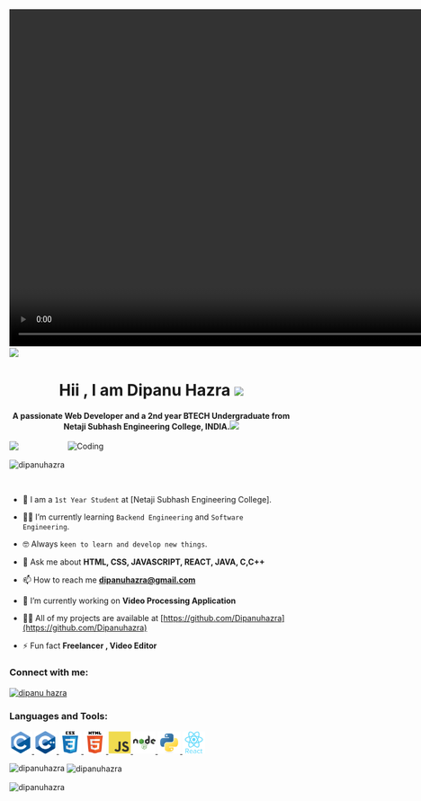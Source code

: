
<video width="1200" controls>
  <source src="https://github.com/Dipanuhazra/Video-uploading-file/raw/main/Video in Bright Blue Grey Professional Style.mp4/video.mp4" type="video/mp4">

</video>
<img src="https://user-images.githubusercontent.com/73097560/115834477-dbab4500-a447-11eb-908a-139a6edaec5c.gif"></a>
<h1 align="center">Hii , I am Dipanu Hazra <img src="https://media.giphy.com/media/hvRJCLFzcasrR4ia7z/giphy.gif" width="35"></h1>
<h4 align="center">A passionate Web Developer and a 2nd year BTECH Undergraduate from Netaji Subhash Engineering College, INDIA.<img src="https://www.icegif.com/wp-content/uploads/2023/09/icegif-47.gif" width="150" > </h4>

</p>
<a href="https://bit.ly/subhajit-kundu"><img src="https://user-images.githubusercontent.com/73097560/115834477-dbab4500-a447-11eb-908a-139a6edaec5c.gif"></a>

<img align="right" alt="Coding" width="400" src="https://user-images.githubusercontent.com/59734313/157189039-c09b3e38-9f42-42c0-ab54-14f1574190a7.gif">
<p align="left"> 


<p align="left"> <img src="https://komarev.com/ghpvc/?username=dipanuhazra&label=Profile%20views&color=0e75b6&style=flat" alt="dipanuhazra" /> </p>

<p align="left"> <a href="https://twitter.com/" target="blank"><img src="https://img.shields.io/twitter/follow/?logo=twitter&style=for-the-badge" alt="" /></a> </p>


- :school: I am a `1st Year Student` at [Netaji Subhash Engineering College].
  
- :student: I’m currently learning `Backend Engineering` and `Software Engineering`.
  
- :nerd_face: Always `keen to learn and develop new things`.
  
- 💬 Ask me about **HTML, CSS, JAVASCRIPT, REACT, JAVA, C,C++**

- 📫 How to reach me **dipanuhazra@gmail.com**

- 🔭 I’m currently working on **Video Processing Application**

- 👨‍💻 All of my projects are available at [https://github.com/Dipanuhazra](https://github.com/Dipanuhazra)


- ⚡ Fun fact **Freelancer , Video Editor**

<h3 align="left">Connect with me:</h3>
<p align="left">
<a href="https://linkedin.com/in/dipanu hazra" target="blank"><img align="center" src="https://raw.githubusercontent.com/rahuldkjain/github-profile-readme-generator/master/src/images/icons/Social/linked-in-alt.svg" alt="dipanu hazra" height="30" width="40" /></a>
</p>

<h3 align="left">Languages and Tools:</h3>
<p align="left"> <a href="https://www.cprogramming.com/" target="_blank" rel="noreferrer"> <img src="https://raw.githubusercontent.com/devicons/devicon/master/icons/c/c-original.svg" alt="c" width="40" height="40"/> </a> <a href="https://www.w3schools.com/cpp/" target="_blank" rel="noreferrer"> <img src="https://raw.githubusercontent.com/devicons/devicon/master/icons/cplusplus/cplusplus-original.svg" alt="cplusplus" width="40" height="40"/> </a> <a href="https://www.w3schools.com/css/" target="_blank" rel="noreferrer"> <img src="https://raw.githubusercontent.com/devicons/devicon/master/icons/css3/css3-original-wordmark.svg" alt="css3" width="40" height="40"/> </a> <a href="https://www.w3.org/html/" target="_blank" rel="noreferrer"> <img src="https://raw.githubusercontent.com/devicons/devicon/master/icons/html5/html5-original-wordmark.svg" alt="html5" width="40" height="40"/> </a> <a href="https://developer.mozilla.org/en-US/docs/Web/JavaScript" target="_blank" rel="noreferrer"> <img src="https://raw.githubusercontent.com/devicons/devicon/master/icons/javascript/javascript-original.svg" alt="javascript" width="40" height="40"/> </a> <a href="https://nodejs.org" target="_blank" rel="noreferrer"> <img src="https://raw.githubusercontent.com/devicons/devicon/master/icons/nodejs/nodejs-original-wordmark.svg" alt="nodejs" width="40" height="40"/> </a> <a href="https://www.python.org" target="_blank" rel="noreferrer"> <img src="https://raw.githubusercontent.com/devicons/devicon/master/icons/python/python-original.svg" alt="python" width="40" height="40"/> </a> <a href="https://reactjs.org/" target="_blank" rel="noreferrer"> <img src="https://raw.githubusercontent.com/devicons/devicon/master/icons/react/react-original-wordmark.svg" alt="react" width="40" height="40"/> </a> </p>

<p><img align="left" src="https://github-readme-stats.vercel.app/api/top-langs?username=dipanuhazra&show_icons=true&locale=en&layout=compact" alt="dipanuhazra" /></p>

<p>&nbsp;<img align="center" src="https://github-readme-stats.vercel.app/api?username=dipanuhazra&show_icons=true&locale=en" alt="dipanuhazra" /></p>

<p><img align="center" src="https://github-readme-streak-stats.herokuapp.com/?user=dipanuhazra&" alt="dipanuhazra" /></p>

